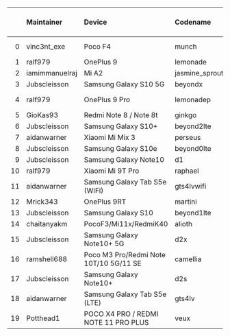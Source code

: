|    | Maintainer     | Device                                 | Codename       |   Last Pex Version | Device Status   |
|---:|:---------------|:---------------------------------------|:---------------|-------------------:|:----------------|
|  0 | vinc3nt_exe    | Poco F4                                | munch          |                5.7 | Not-Maintained  |
|  1 | ralf979        | OnePlus 9                              | lemonade       |                5.9 | Active          |
|  2 | iamimmanuelraj | Mi A2                                  | jasmine_sprout |                5.1 | Active          |
|  3 | Jubscleisson   | Samsung Galaxy S10 5G                  | beyondx        |                5.9 | Active          |
|  4 | ralf979        | OnePlus 9 Pro                          | lemonadep      |                5.8 | Not-Maintained  |
|  5 | GioKas93       | Redmi Note 8 / Note 8t                 | ginkgo         |                5.1 | Active          |
|  6 | Jubscleisson   | Samsung Galaxy S10+                    | beyond2lte     |                5.9 | Active          |
|  7 | aidanwarner    | Xiaomi Mi Mix 3                        | perseus        |                5.1 | Active          |
|  8 | Jubscleisson   | Samsung Galaxy S10e                    | beyond0lte     |                5.9 | Active          |
|  9 | Jubscleisson   | Samsung Galaxy Note10                  | d1             |                5.9 | Active          |
| 10 | ralf979        | Xiaomi Mi 9T Pro                       | raphael        |                5.1 | Active          |
| 11 | aidanwarner    | Samsung Galaxy Tab S5e (WiFi)          | gts4lvwifi     |                5.1 | Active          |
| 12 | Mrick343       | OnePlus 9RT                            | martini        |                5.1 | Active          |
| 13 | Jubscleisson   | Samsung Galaxy S10                     | beyond1lte     |                5.9 | Active          |
| 14 | chaitanyakm    | PocoF3/Mi11x/RedmiK40                  | alioth         |                5.1 | Active          |
| 15 | Jubscleisson   | Samsung Galaxy Note10+ 5G              | d2x            |                5.9 | Active          |
| 16 | ramshell688    | Poco M3 Pro/Redmi Note 10T/10 5G/11 SE | camellia       |                5.1 | Active          |
| 17 | Jubscleisson   | Samsung Galaxy Note10+                 | d2s            |                5.9 | Active          |
| 18 | aidanwarner    | Samsung Galaxy Tab S5e (LTE)           | gts4lv         |                5.1 | Active          |
| 19 | Potthead1      | POCO X4 PRO / REDMI NOTE 11 PRO PLUS   | veux           |                5.7 | Not-Maintained  |